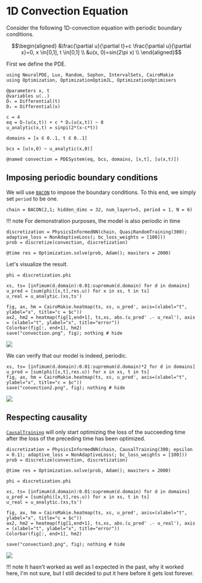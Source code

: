 # 1D Convection Equation

Consider the following 1D-convection equation with periodic boundary conditions.

```math
\begin{aligned}
&\frac{\partial u}{\partial t}+c \frac{\partial u}{\partial x}=0, x \in[0,1], t \in[0,1] \\
&u(x, 0)=sin(2\pi x) \\
\end{aligned}
```

First we define the PDE.

```@example convection
using NeuralPDE, Lux, Random, Sophon, IntervalSets, CairoMakie
using Optimization, OptimizationOptimJL, OptimizationOptimisers

@parameters x, t
@variables u(..)
Dₜ = Differential(t)
Dₓ = Differential(x)

c = 4
eq = Dₜ(u(x,t)) + c * Dₓ(u(x,t)) ~ 0
u_analytic(x,t) = sinpi(2*(x-c*t))

domains = [x ∈ 0..1, t ∈ 0..1]

bcs = [u(x,0) ~ u_analytic(x,0)]

@named convection = PDESystem(eq, bcs, domains, [x,t], [u(x,t)])
```
## Imposing periodic boundary conditions
We will use [`BACON`](@ref) to impose the boundary conditions. To this end, we simply set `period` to be one.

```@example convection
chain = BACON(2,1; hidden_dims = 32, num_layers=5, period = 1, N = 6)
```

!!! note
    For demonstration purposes, the model is also periodic in time

```@example convection
discretization = PhysicsInformedNN(chain, QuasiRandomTraining(300); adaptive_loss = NonAdaptiveLoss(; bc_loss_weights = [100]))
prob = discretize(convection, discretization) 

@time res = Optimization.solve(prob, Adam(); maxiters = 2000)
```

Let's visualize the result.

```@example convection
phi = discretization.phi

xs, ts= [infimum(d.domain):0.01:supremum(d.domain) for d in domains]
u_pred = [sum(phi([x,t],res.u)) for x in xs, t in ts]
u_real = u_analytic.(xs,ts')

fig, ax, hm = CairoMakie.heatmap(ts, xs, u_pred', axis=(xlabel="t", ylabel="x", title="c = $c"))
ax2, hm2 = heatmap(fig[1,end+1], ts,xs, abs.(u_pred' .- u_real'), axis = (xlabel="t", ylabel="x", title="error"))
Colorbar(fig[:, end+1], hm2)
save("convection.png", fig); nothing # hide
```
![](convection.png)

We can verify that our model is indeed, periodic.

```@example convection
xs, ts= [infimum(d.domain):0.01:supremum(d.domain)*2 for d in domains]
u_pred = [sum(phi([x,t],res.u)) for x in xs, t in ts]
fig, ax, hm = CairoMakie.heatmap(ts, xs, u_pred', axis=(xlabel="t", ylabel="x", title="c = $c"))
save("convection2.png", fig); nothing # hide
```
![](convection2.png)

## Respecting causality

[`CausalTraining`](@ref) will only start optimizing the loss of the succeeding time after the loss of the preceding time has been optimized.

```@example convection
discretization = PhysicsInformedNN(chain, CausalTraining(300; epsilon = 0.1); adaptive_loss = NonAdaptiveLoss(; bc_loss_weights = [100]))
prob = discretize(convection, discretization) 

@time res = Optimization.solve(prob, Adam(); maxiters = 2000)

phi = discretization.phi

xs, ts= [infimum(d.domain):0.01:supremum(d.domain) for d in domains]
u_pred = [sum(phi([x,t],res.u)) for x in xs, t in ts]
u_real = u_analytic.(xs,ts')

fig, ax, hm = CairoMakie.heatmap(ts, xs, u_pred', axis=(xlabel="t", ylabel="x", title="c = $c"))
ax2, hm2 = heatmap(fig[1,end+1], ts,xs, abs.(u_pred' .- u_real'), axis = (xlabel="t", ylabel="x", title="error"))
Colorbar(fig[:, end+1], hm2)

save("convection3.png", fig); nothing # hide
```
![](convection3.png)

!!! note
    It hasn't worked as well as I expected in the past, why it worked here, I'm not sure, but I still decided to put it here before it gets lost forever.

